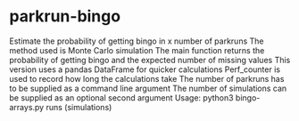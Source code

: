 # parkrun-bingo
Estimate the probability of getting bingo in x number of parkruns
The method used is Monte Carlo simulation
The main function returns the probability of getting bingo and the expected number of missing values
This version uses a pandas DataFrame for quicker calculations
Perf_counter is used to record how long the calculations take
The number of parkruns has to be supplied as a command line argument
The number of simulations can be supplied as an optional second argument
Usage: python3 bingo-arrays.py runs (simulations)
